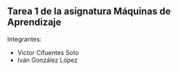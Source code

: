 ## Tarea 1 de la asignatura Máquinas de Aprendizaje

Integrantes: 

* Victor Cifuentes Soto
* Iván González López
